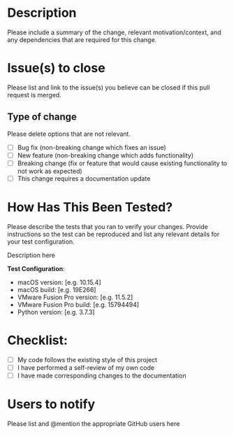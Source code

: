 # Description

Please include a summary of the change, relevant motivation/context, and any dependencies that are required for this change.

# Issue(s) to close

Please list and link to the issue(s) you believe can be closed if this pull request is merged.

## Type of change

Please delete options that are not relevant.

- [ ] Bug fix (non-breaking change which fixes an issue)
- [ ] New feature (non-breaking change which adds functionality)
- [ ] Breaking change (fix or feature that would cause existing functionality to not work as expected)
- [ ] This change requires a documentation update

# How Has This Been Tested?

Please describe the tests that you ran to verify your changes. Provide instructions so the test can be reproduced and list any relevant details for your test configuration.

Description here

**Test Configuration**:
 - macOS version: [e.g. 10.15.4]
 - macOS build: [e.g. 19E266]
 - VMware Fusion Pro version: [e.g. 11.5.2]
 - VMware Fusion Pro build: [e.g. 15794494]
 - Python version: [e.g. 3.7.3]

# Checklist:

- [ ] My code follows the existing style of this project
- [ ] I have performed a self-review of my own code
- [ ] I have made corresponding changes to the documentation

# Users to notify

Please list and @mention the appropriate GitHub users here
